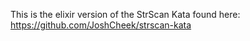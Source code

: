 This is the elixir version of the StrScan Kata found here: https://github.com/JoshCheek/strscan-kata